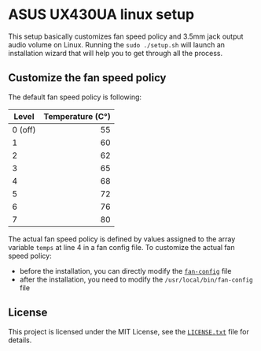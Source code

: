 # ASUS UX430UA linux setup

This setup basically customizes fan speed policy and 3.5mm jack output audio volume on Linux. Running the `sudo ./setup.sh` will launch an installation wizard that will help you to get through all the process.

## Customize the fan speed policy

The default fan speed policy is following:

| Level   | Temperature (C°) |
| ------- | ----------------:|
| 0 (off) |               55 |
| 1       |               60 |
| 2       |               62 |
| 3       |               65 |
| 4       |               68 |
| 5       |               72 |
| 6       |               76 |
| 7       |               80 |

The actual fan speed policy is defined by values assigned to the array variable `temps` at line 4 in a fan config file. To customize the actual fan speed policy:

* before the installation, you can directly modify the [`fan-config`](fan-config) file
* after the installation, you need to modify the `/usr/local/bin/fan-config` file

## License

This project is licensed under the MIT License, see the [`LICENSE.txt`](LICENSE.txt) file for details.
